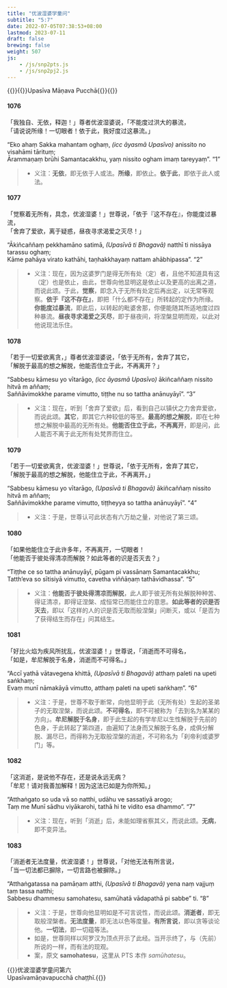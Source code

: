```yaml
---
title: "优波湿婆学童问"
subtitle: "5:7"
date: 2022-07-05T07:38:53+08:00
lastmod: 2023-07-11
draft: false
brewing: false
weight: 507
js:
    - /js/snp2pts.js
    - /js/snp2pj2.js
---
```



{{<subtitle>}}{{<suttalink src="snp5.7">}}Upasīva Māṇava Pucchā{{</suttalink>}}{{</subtitle>}}

#### 1076

「我独自、无依，释迦！」尊者优波湿婆说，「不能度过洪大的暴流，  
「请说说所缘！一切眼者！依于此，我好度过这暴流。」

“Eko ahaṃ Sakka mahantam oghaṃ, <i>(icc āyasmā Upasīvo)</i> anissito no visahāmi tārituṃ;  
Ārammaṇaṃ brūhi Samantacakkhu, yaṃ nissito ogham imaṃ tareyyaṃ”. <q>1</q>

> - 义注：**无依**，即无依于人或法。**所缘**，即依止。**依于此**，即依于此人或法。

#### 1077

「觉察着无所有，具念，优波湿婆！」世尊说，「依于『这不存在』，你能度过暴流，  
「舍弃了爱欲，离于疑惑，昼夜寻求渴爱之灭尽！」

“Ākiñcaññaṃ pekkhamāno satimā, <i>(Upasīvā ti Bhagavā)</i> natthī ti nissāya tarassu oghaṃ;  
Kāme pahāya virato kathāhi, taṇhakkhayaṃ nattam ahābhipassa”. <q>2</q>

> - 义注：现在，因为这婆罗门是得无所有处（定）者，且他不知道具有这（定）也是依止，由此，世尊向他显明这是依止以及更高的出离之道，而说此颂。于此，**觉察**，即念入于无所有处定后再出定，以无常等观察。**依于『这不存在』**，即把「什么都不存在」所转起的定作为所缘。**你能度过暴流**，即此后，以转起的毗婆舍那，你便能随其所适地度过四种暴流。**昼夜寻求渴爱之灭尽**，即于昼夜间，将涅槃显明而观，以此对他说现法乐住。

#### 1078

「若于一切爱欲离贪，」尊者优波湿婆说，「依于无所有，舍弃了其它，  
「解脱于最高的想之解脱，他能否住立于此，不再离开？」

“Sabbesu kāmesu yo vītarāgo, <i>(icc āyasmā Upasīvo)</i> ākiñcaññaṃ nissito hitvā m aññaṃ;  
Saññāvimokkhe parame vimutto, tiṭṭhe nu so tattha anānuyāyī”. <q>3</q>

> - 义注：现在，听到「舍弃了爱欲」后，看到自己以镇伏之力舍弃爱欲，而说此颂。**其它**，即其它六种较低的等至。**最高的想之解脱**，即在七种想之解脱中最高的无所有处。**他能否住立于此，不再离开**，即是问，此人能否不离于此无所有处梵界而住立。

#### 1079

「若于一切爱欲离贪，优波湿婆！」世尊说，「依于无所有，舍弃了其它，  
「解脱于最高的想之解脱，他能住立于此，不再离开。」

“Sabbesu kāmesu yo vītarāgo, <i>(Upasīvā ti Bhagavā)</i> ākiñcaññaṃ nissito hitvā m aññaṃ;  
Saññāvimokkhe parame vimutto, tiṭṭheyya so tattha anānuyāyī”. <q>4</q>

> - 义注：于是，世尊认可此状态有六万劫之量，对他说了第三颂。

#### 1080

「如果他能住立于此许多年，不再离开，一切眼者！  
「他能否于彼处得清凉而解脱？如此等者的识是否灭去？」

“Tiṭṭhe ce so tattha anānuyāyī, pūgam pi vassānaṃ Samantacakkhu;  
Tatth’eva so sītisiyā vimutto, cavetha viññāṇaṃ tathāvidhassa”. <q>5</q>

> - 义注：**他能否于彼处得清凉而解脱**，此人即于彼无所有处解脱种种苦、得证清凉，即得证涅槃、成恒常已而能住立的意思。**如此等者的识是否灭去**，即以「这样的人的识是否无取而般涅槃」问断灭，或以「是否为了获得结生而存在」问其结生。

#### 1081

「好比火焰为疾风所扰乱，优波湿婆！」世尊说，「消逝而不可得名，  
「如是，牟尼解脱于名身，消逝而不可得名。」

“Accī yathā vātavegena khittā, <i>(Upasīvā ti Bhagavā)</i> atthaṃ paleti na upeti saṅkhaṃ;  
Evaṃ munī nāmakāyā vimutto, atthaṃ paleti na upeti saṅkhaṃ”. <q>6</q>

> - 义注：于是，世尊不取于断常，向他显明于此（无所有处）生起的圣弟子的无取涅槃，而说此颂。**不可得名**，即不可被称为「去到名为某某的方向」。**牟尼解脱于名身**，即于此生起的有学牟尼以生性解脱于先前的色身，于此转起了第四道，由遍知了法身而又解脱于名身，成俱分解脱、漏尽已，而得称为无取般涅槃的消逝，不可称名为「刹帝利或婆罗门」等。

#### 1082

「这消逝，是说他不存在，还是说永远无病？  
「牟尼！请对我善加解释！因为这法已如是为你所知。」

“Atthaṅgato so uda vā so natthi, udāhu ve sassatiyā arogo;  
Taṃ me Munī sādhu viyākarohi, tathā hi te vidito esa dhammo”. <q>7</q>

> - 义注：现在，听到「消逝」后，未能如理省察其义，而说此颂。**无病**，即不变异法。

#### 1083

「消逝者无法度量，优波湿婆！」世尊说，「对他无法有所言说，  
「当一切法都已摒除，一切言路也被摒除。」

“Atthaṅgatassa na pamāṇam atthi, <i>(Upasīvā ti Bhagavā)</i> yena naṃ vajjuṃ taṃ tassa natthi;  
Sabbesu dhammesu samohatesu, samūhatā vādapathā pi sabbe” ti. <q>8</q>

> - 义注：于是，世尊向他显明如是不可言说性，而说此颂。**消逝者**，即无取般涅槃者。**无法度量**，即无法以色等度量。**有所言说**，即以贪等谈论他。**一切法**，即一切蕴等法。
> - 如是，世尊同样以阿罗汉为顶点开示了此经。当开示终了，与（先前）所说的一样，而有法的现观。
> - 案，原文 **samohatesu**，这里从 PTS 本作 *samūhatesu*。


{{<eof>}}优波湿婆学童问第六<br><span class="pi">Upasīvamāṇavapucchā chaṭṭhī.</span>{{</eof>}}